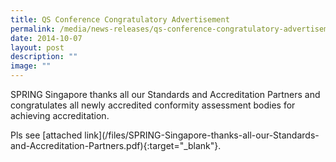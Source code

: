 ```yaml
---
title: QS Conference Congratulatory Advertisement
permalink: /media/news-releases/qs-conference-congratulatory-advertisement/
date: 2014-10-07
layout: post
description: ""
image: ""
---
```

SPRING Singapore thanks all our Standards and Accreditation Partners and congratulates all newly accredited conformity assessment bodies for achieving accreditation.

Pls see \[attached link\](/files/SPRING-Singapore-thanks-all-our-Standards-and-Accreditation-Partners.pdf){:target="\_blank"}.